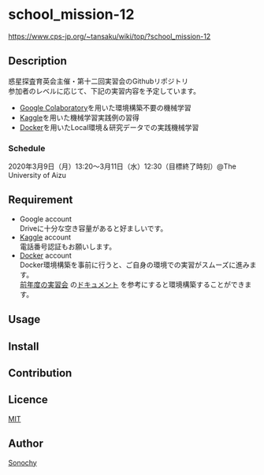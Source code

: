 <!--- https://deeeet.com/writing/2014/07/31/readme/ --->

school_mission-12
====

https://www.cps-jp.org/~tansaku/wiki/top/?school_mission-12

## Description
惑星探査育英会主催・第十二回実習会のGithubリポジトリ  
参加者のレベルに応じて、下記の実習内容を予定しています。
- [Google Colaboratory](https://colab.research.google.com/)を用いた環境構築不要の機械学習
- [Kaggle](https://www.kaggle.com/)を用いた機械学習実践例の習得
- [Docker](https://www.docker.com/)を用いたLocal環境＆研究データでの実践機械学習

### Schedule
2020年3月9日（月）13:20～3月11日（水）12:30（目標終了時刻）@The University of Aizu

<!--- ## Demo -->

## Requirement

- Google account  
  Driveに十分な空き容量があると好ましいです。
- [Kaggle](https://www.kaggle.com/) account  
  電話番号認証もお願いします。
- [Docker](https://www.docker.com/) account  
  Docker環境構築を事前に行うと、ご自身の環境での実習がスムーズに進みます。  
  [前年度の実習会](https://www.cps-jp.org/~tansaku/wiki/top/?school_mission-11)
  の[ドキュメント](https://www.cps-jp.org/~tansaku/wiki/top/?11_%E4%BA%8B%E5%89%8D%E6%BA%96%E5%82%99)
  を参考にすると環境構築することができます。  

  



## Usage

## Install

## Contribution

## Licence

[MIT](https://github.com/UoA_school_mission-12/LICENCE)

## Author

[Sonochy](https://github.com/Sonochy)
